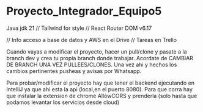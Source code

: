 # Proyecto_Integrador_Equipo5


Java jdk 21
//
Tailwind for style
//
React Router DOM v6.17

//
Info acceso a base de datos y AWS en el Drive
//
Tareas en Trello

Cuando vayas a modificar el proyecto, hacer un pull/clone y pasate a la branch dev y crea tu propia branch donde trabajar. Acordate de CAMBIAR DE BRANCH UNA VEZ PULLEES/CLONES. Una vez ahi y hechos los cambios pertinentes pusheas y avisas por Whatsapp.

Para probar/modificar el proyecto hay que tener el backend ejecutando en IntelliJ ya que ahi esta la api (local,en el puerto 8080). Para que corra hay que instalar la extension de chrome AllowCORS y prenderla (solo hasta que podamos levantar los servicios desde cloud)
